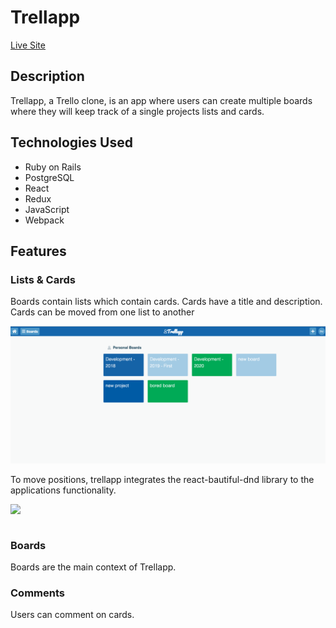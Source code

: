 # Trellapp

[Live Site](http://trellapp.herokuapp.com)


## Description

Trellapp, a Trello clone, is an app where users can create multiple boards where they will keep track of a single projects lists and cards.

## Technologies Used

* Ruby on Rails
* PostgreSQL
* React
* Redux
* JavaScript
* Webpack


## Features

### Lists & Cards

Boards contain lists which contain cards. Cards have a title and description. Cards can be moved from one list to another

![wireframes](https://github.com/jprpich/trellapp/blob/master/boards-index.png)

To move positions, trellapp integrates the react-bautiful-dnd library to the applications functionality.


![](https://github.com/jprpich/trellapp/blob/master/first.gif)



```js

```

###  Boards

Boards are the main context of Trellapp.


### Comments

Users can comment on cards. 